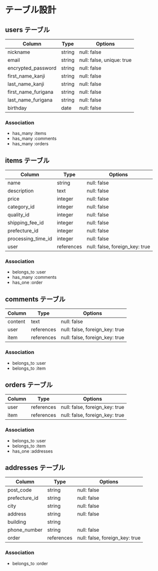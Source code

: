 # テーブル設計

## users テーブル

| Column              | Type       | Options                   |
| ------------------  | ---------- | ------------------------- |
| nickname            | string     | null: false               |
| email               | string     | null: false, unique: true |
| encrypted_password  | string     | null: false               |
| first_name_kanji    | string     | null: false               |
| last_name_kanji     | string     | null: false               |
| first_name_furigana | string     | null: false               |
| last_name_furigana  | string     | null: false               | 
| birthday            | date       | null: false               |

### Association
- has_many   :items
- has_many   :comments
- has_many   :orders


## items テーブル

| Column             | Type       | Options                        |
| ------------------ | ---------- | ------------------------------ |
| name               | string     | null: false                    |
| description        | text       | null: false                    |
| price              | integer    | null: false                    |
| category_id        | integer    | null: false                    |
| quality_id         | integer    | null: false                    |
| shipping_fee_id    | integer    | null: false                    |
| prefecture_id      | integer    | null: false                    |
| processing_time_id | integer    | null: false                    |
| user               | references | null: false, foreign_key: true |

### Association
- belongs_to :user
- has_many   :comments
- has_one    :order

## comments テーブル

| Column  | Type       | Options                        |
| ------- | ---------- | ------------------------------ |
| content | text       | null: false                    |
| user    | references | null: false, foreign_key: true |
| item    | references | null: false, foreign_key: true |

### Association
- belongs_to :user
- belongs_to :item

## orders テーブル

| Column        | Type       | Options                        |
| ------------- | ---------- | ------------------------------ |
| user          | references | null: false, foreign_key: true |
| item          | references | null: false, foreign_key: true |

### Association
- belongs_to :user
- belongs_to :item
- has_one    :addresses

## addresses テーブル

| Column        | Type       | Options                        |
| ------------- | ---------- | ------------------------------ |
| post_code     | string     | null: false                    |
| prefecture_id | string     | null: false                    |
| city          | string     | null: false                    |
| address       | string     | null: false                    |
| building      | string     |                                |
| phone_number  | string     | null: false                    |
| order         | references | null: false, foreign_key: true |


### Association
- belongs_to :order


